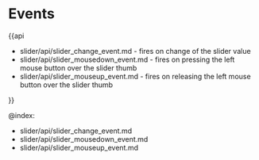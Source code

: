 Events
=========

{{api

- slider/api/slider_change_event.md - fires on change of the slider value
- slider/api/slider_mousedown_event.md - fires on pressing the left mouse button over the slider thumb
- slider/api/slider_mouseup_event.md - fires on releasing the left mouse button over the slider thumb

}}

@index:
- slider/api/slider_change_event.md
- slider/api/slider_mousedown_event.md
- slider/api/slider_mouseup_event.md
